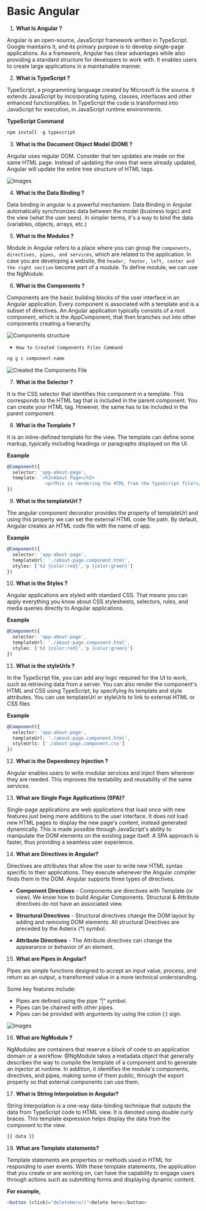 # Basic Angular

1. **What Is Angular ?**

Angular is an open-source, JavaScript framework written in TypeScript. Google maintains it, and its primary purpose is to develop single-page applications. As a framework, Angular has clear advantages while also providing a standard structure for developers to work with. It enables users to create large applications in a maintainable manner. 

2. **What is TypeScript ?**

TypeScript, a programming language created by Microsoft is the source. It extends JavaScript by incorporating typing, classes, interfaces and other enhanced functionalities. In TypeScript the code is transformed into JavaScript for execution, in JavaScript runtime environments.

**TypeScript Command**

```ts
npm install -g typescript
```

3. **What is the Document Object Model (DOM) ?**

Angular uses regular DOM. Consider that ten updates are made on the same HTML page. Instead of updating the ones that were already updated, Angular will update the entire tree structure of HTML tags.

![Images](Images/Data_Object_Model.png)


4. **What is the Data Binding ?**

Data binding in angular is a powerful mechanism. Data Binding in Angular automatically synchronizes data between the model (business logic) and the view (what the user sees). In simpler terms, it's a way to bind the data (variables, objects, arrays, etc.)

5. **What is the Modules ?**

Module in Angular refers to a place where you can group the `components, directives, pipes, and services`, which are related to the application. In case you are developing a website, the `header, footer, left, center and the right section` become part of a module. To define module, we can use the NgModule.

6. **What is the Components ?**

Components are the basic building blocks of the user interface in an Angular application. Every component is associated with a template and is a subset of directives. An Angular application typically consists of a root component, which is the AppComponent, that then branches out into other components creating a hierarchy.

![Components structure](Images/Component_Decorator-Angular_Components.png)

* `How to Created Components Files Command `

```ts
ng g c component-name 
```

![Created the Components File](Images/Create_component.png)

7. **What is the Selector ?**
   
It is the CSS selector that identifies this component in a template. This corresponds to the HTML tag that is included in the parent component. You can create your HTML tag. However, the same has to be included in the parent component.

8. **What is the Template ?**

It is an inline-defined template for the view. The template can define some markup, typically including headings or paragraphs displayed on the UI.

**Example**

```ts
@Component({
  selector: 'app-about-page',
  template: `<h2>About Page</h2>
              <p>This is rendering the HTML from the TypeScript file!</p>`
})
```

9. **What is the templateUrl ?**

The angular component decorator provides the property of templateUrl and using this property we can set the external HTML code file path. By default, Angular creates an HTML code file with the name of app.

**Example**

```ts
@Component({
  selector: 'app-about-page',
  templateUrl: './about-page.component.html',
  styles: ['h2 {color:red}','p {color:green}']
})
```

10. **What is the Styles ?**

Angular applications are styled with standard CSS. That means you can apply everything you know about CSS stylesheets, selectors, rules, and media queries directly to Angular applications.

**Example**

```ts
@Component({
  selector: 'app-about-page',
  templateUrl: './about-page.component.html',
  styles: ['h2 {color:red}','p {color:green}']
})
```

11. **What is the styleUrls ?**

In the TypeScript file, you can add any logic required for the UI to work, such as retrieving data from a server. You can also render the component's HTML and CSS using TypeScript, by specifying its template and style attributes. You can use templateUrl or styleUrls to link to external HTML or CSS files

**Example**

```ts
@Component({
  selector: 'app-about-page',
  templateUrl: './about-page.component.html',
  styleUrls: ['./about-page.component.css']
})
```

12. **What is the Dependency Injection ?**

Angular enables users to write modular services and inject them wherever they are needed. This improves the testability and reusability of the same services. 

13. **What are Single Page Applications (SPA)?**

Single-page applications are web applications that load once with new features just being mere additions to the user interface. It does not load new HTML pages to display the new page's content, instead generated dynamically. This is made possible through JavaScript's ability to manipulate the DOM elements on the existing page itself. A SPA approach is faster, thus providing a seamless user experience.

14. **What are Directives in Angular?**

Directives are attributes that allow the user to write new HTML syntax specific to their applications. They execute whenever the Angular compiler finds them in the DOM. Angular supports three types of directives.  

- **Component Directives** - Components are directives with Template (or view). We know how to build Angular Components. Structural & Attribute directives do not have an associated view.
  
- **Structural Directives** - Structural directives change the DOM layout by adding and removing DOM elements. All structural Directives are preceded by the Asterix (*) symbol.

- **Attribute Directives** - The Attribute directives can change the appearance or behavior of an element.

15.  **What are Pipes in Angular?**

Pipes are simple functions designed to accept an input value, process, and return as an output, a transformed value in a more technical understanding.

Some key features include: 

- Pipes are defined using the pipe “|” symbol. 
- Pipes can be chained with other pipes.
- Pipes can be provided with arguments by using the colon (:) sign.

![Images](Images/Angular_Pipes.png)

16.  **What are NgModule ?**

NgModules are containers that reserve a block of code to an application domain or a workflow. @NgModule takes a metadata object that generally describes the way to compile the template of a component and to generate an injector at runtime. In addition, it identifies the module's components, directives, and pipes, making some of them public, through the export property so that external components can use them.

17. **What is String Interpolation in Angular?**

String Interpolation is a one-way data-binding technique that outputs the data from TypeScript code to HTML view. It is denoted using double curly braces. This template expression helps display the data from the component to the view. 

```ts
{{ data }}
```

18. **What are Template statements?**

Template statements are properties or methods used in HTML for responding to user events. With these template statements, the application that you create or are working on, can have the capability to engage users through actions such as submitting forms and displaying dynamic content.

**For example,** 

```ts
<button (click)="deleteHero()">Delete hero</button>
```


